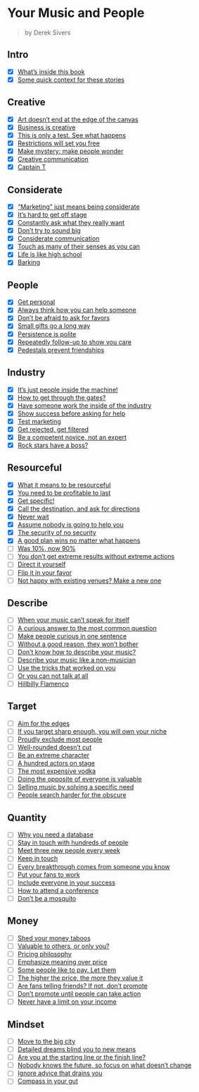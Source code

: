 # Your Music and People

> by Derek Sivers

## Intro

- [x] [What’s inside this book](https://sivers.org/m1)
- [x] [Some quick context for these stories](https://sivers.org/m2)

## Creative

- [x] [Art doesn’t end at the edge of the canvas](https://sivers.org/ext)
- [x] [Business is creative](https://sivers.org/bizriff)
- [x] [This is only a test. See what happens](https://sivers.org/tvtest)
- [x] [Restrictions will set you free](https://sivers.org/restr)
- [x] [Make mystery: make people wonder](https://sivers.org/mystery)
- [x] [Creative communication](https://sivers.org/reach)
- [x] [Captain T](https://sivers.org/capt)

## Considerate

- [x] [“Marketing” just means being considerate](https://sivers.org/cons)
- [x] [It’s hard to get off stage](https://sivers.org/stage)
- [x] [Constantly ask what they really want](https://sivers.org/wdtrw)
- [x] [Don’t try to sound big](https://sivers.org/ncorp)
- [x] [Considerate communication](https://sivers.org/ccom)
- [x] [Touch as many of their senses as you can](https://sivers.org/senses)
- [x] [Life is like high school](https://sivers.org/hs)
- [x] [Barking](https://sivers.org/barking)

## People

- [x] [Get personal](https://sivers.org/gpers)
- [x] [Always think how you can help someone](https://sivers.org/hych)
- [x] [Don’t be afraid to ask for favors](https://sivers.org/favors)
- [x] [Small gifts go a long way](https://sivers.org/smgf)
- [x] [Persistence is polite](https://sivers.org/persistence)
- [x] [Repeatedly follow-up to show you care](https://sivers.org/3in)
- [x] [Pedestals prevent friendships](https://sivers.org/pedestal)

## Industry

- [x] [It’s just people inside the machine!](https://sivers.org/people1)
- [x] [How to get through the gates?](https://sivers.org/solicited)
- [x] [Have someone work the inside of the industry](https://sivers.org/insidr)
- [x] [Show success before asking for help](https://sivers.org/success-first)
- [x] [Test marketing](https://sivers.org/testm)
- [x] [Get rejected, get filtered](https://sivers.org/gofilt)
- [x] [Be a competent novice, not an expert](https://sivers.org/novicex)
- [x] [Rock stars have a boss?](https://sivers.org/noboss)

## Resourceful

- [x] [What it means to be resourceful](https://sivers.org/res)
- [x] [You need to be profitable to last](https://sivers.org/sustainable)
- [x] [Get specific!](https://sivers.org/get-specific)
- [x] [Call the destination, and ask for directions](https://sivers.org/destdir)
- [x] [Never wait](https://sivers.org/neverwait)
- [x] [Assume nobody is going to help you](https://sivers.org/up2you)
- [x] [The security of no security](https://sivers.org/no9to5)
- [x] [A good plan wins no matter what happens](https://sivers.org/gbp)
- [ ] [Was 10%, now 90%](https://sivers.org/1090)
- [ ] [You don’t get extreme results without extreme actions](https://sivers.org/extremex)
- [ ] [Direct it yourself](https://sivers.org/diy)
- [ ] [Flip it in your favor](https://sivers.org/flipstick)
- [ ] [Not happy with existing venues? Make a new one](https://sivers.org/makenew)

## Describe

- [ ] [When your music can’t speak for itself](https://sivers.org/wordsm)
- [ ] [A curious answer to the most common question](https://sivers.org/wysl)
- [ ] [Make people curious in one sentence](https://sivers.org/shrtd)
- [ ] [Without a good reason, they won’t bother](https://sivers.org/whycare)
- [ ] [Don’t know how to describe your music?](https://sivers.org/dym)
- [ ] [Describe your music like a non-musician](https://sivers.org/nomu)
- [ ] [Use the tricks that worked on you](https://sivers.org/wwoy)
- [ ] [Or you can not talk at all](https://sivers.org/notalk)
- [ ] [Hillbilly Flamenco](https://sivers.org/hillbf)

## Target

- [ ] [Aim for the edges](https://sivers.org/no-bullseye)
- [ ] [If you target sharp enough, you will own your niche](https://sivers.org/trshr)
- [ ] [Proudly exclude most people](https://sivers.org/exclude)
- [ ] [Well-rounded doesn’t cut](https://sivers.org/rounded)
- [ ] [Be an extreme character](https://sivers.org/evers)
- [ ] [A hundred actors on stage](https://sivers.org/actors)
- [ ] [The most expensive vodka](https://sivers.org/vodka)
- [ ] [Doing the opposite of everyone is valuable](https://sivers.org/contrarian)
- [ ] [Selling music by solving a specific need](https://sivers.org/candles)
- [ ] [People search harder for the obscure](https://sivers.org/prgrk)

## Quantity

- [ ] [Why you need a database](https://sivers.org/dbt)
- [ ] [Stay in touch with hundreds of people](https://sivers.org/hundreds)
- [ ] [Meet three new people every week](https://sivers.org/ppweek)
- [ ] [Keep in touch](https://sivers.org/kit)
- [ ] [Every breakthrough comes from someone you know](https://sivers.org/syk)
- [ ] [Put your fans to work](https://sivers.org/fanwork)
- [ ] [Include everyone in your success](https://sivers.org/inclev)
- [ ] [How to attend a conference](https://sivers.org/conferences)
- [ ] [Don’t be a mosquito](https://sivers.org/mosquito)

## Money

- [ ] [Shed your money taboos](https://sivers.org/mn1)
- [ ] [Valuable to others, or only you?](https://sivers.org/starv)
- [ ] [Pricing philosophy](https://sivers.org/pp)
- [ ] [Emphasize meaning over price](https://sivers.org/livecd)
- [ ] [Some people like to pay. Let them](https://sivers.org/ppay)
- [ ] [The higher the price, the more they value it](https://sivers.org/morepay)
- [ ] [Are fans telling friends? If not, don’t promote](https://sivers.org/purplecow)
- [ ] [Don’t promote until people can take action](https://sivers.org/buyable)
- [ ] [Never have a limit on your income](https://sivers.org/nolimit)

## Mindset

- [ ] [Move to the big city](https://sivers.org/city)
- [ ] [Detailed dreams blind you to new means](https://sivers.org/details)
- [ ] [Are you at the starting line or the finish line?](https://sivers.org/lines)
- [ ] [Nobody knows the future, so focus on what doesn’t change](https://sivers.org/no-oracle)
- [ ] [Ignore advice that drains you](https://sivers.org/drain)
- [ ] [Compass in your gut](https://sivers.org/compass)
